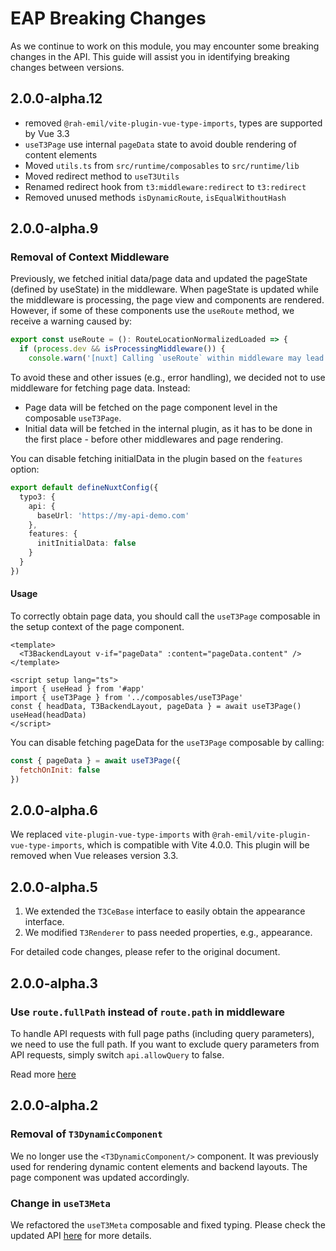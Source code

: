 # EAP Breaking Changes

As we continue to work on this module, you may encounter some breaking changes in the API. This guide will assist you in identifying breaking changes between versions.
## 2.0.0-alpha.12

+ removed `@rah-emil/vite-plugin-vue-type-imports`, types are supported by Vue 3.3
+ `useT3Page` use internal `pageData` state to avoid double rendering of content elements
+ Moved `utils.ts` from `src/runtime/composables` to `src/runtime/lib`
+ Moved redirect method to `useT3Utils`
+ Renamed redirect hook from `t3:middleware:redirect` to `t3:redirect`
+ Removed unused methods `isDynamicRoute`, `isEqualWithoutHash`
## 2.0.0-alpha.9
### Removal of Context Middleware

Previously, we fetched initial data/page data and updated the pageState (defined by useState) in the middleware. When pageState is updated while the middleware is processing, the page view and components are rendered. However, if some of these components use the `useRoute` method, we receive a warning caused by:

```js
export const useRoute = (): RouteLocationNormalizedLoaded => {
  if (process.dev && isProcessingMiddleware()) {
    console.warn('[nuxt] Calling `useRoute` within middleware may lead to misleading results. Instead, use the (to, from) arguments passed to the middleware to access the new and old routes.')
```

To avoid these and other issues (e.g., error handling), we decided not to use middleware for fetching page data. Instead:
+ Page data will be fetched on the page component level in the composable `useT3Page`. 
+ Initial data will be fetched in the internal plugin, as it has to be done in the first place - before other middlewares and page rendering. 

You can disable fetching initialData in the plugin based on the `features` option:

```ts
export default defineNuxtConfig({
  typo3: {
    api: {
      baseUrl: 'https://my-api-demo.com'
    },
    features: {
      initInitialData: false
    }
  }
})
```

#### Usage
To correctly obtain page data, you should call the `useT3Page` composable in the setup context of the page component.

```vue
<template>
  <T3BackendLayout v-if="pageData" :content="pageData.content" />
</template>

<script setup lang="ts">
import { useHead } from '#app'
import { useT3Page } from '../composables/useT3Page'
const { headData, T3BackendLayout, pageData } = await useT3Page()
useHead(headData)
</script>
```

You can disable fetching pageData for the `useT3Page` composable by calling:
```js
const { pageData } = await useT3Page({
  fetchOnInit: false
})
```

## 2.0.0-alpha.6
We replaced `vite-plugin-vue-type-imports` with `@rah-emil/vite-plugin-vue-type-imports`, which is compatible with Vite 4.0.0. This plugin will be removed when Vue releases version 3.3.

## 2.0.0-alpha.5
1. We extended the `T3CeBase` interface to easily obtain the appearance interface.
2. We modified `T3Renderer` to pass needed properties, e.g., appearance.

For detailed code changes, please refer to the original document.

## 2.0.0-alpha.3
### Use `route.fullPath` instead of `route.path` in middleware

To handle API requests with full page paths (including query parameters), we need to use the full path. If you want to exclude query parameters from API requests, simply switch `api.allowQuery` to false.

Read more [here](/introduction/options#allowquery)

## 2.0.0-alpha.2

### Removal of `T3DynamicComponent`
We no longer use the `<T3DynamicComponent/>` component. It was previously used for rendering dynamic content elements and backend layouts. The page component was updated accordingly.

### Change in `useT3Meta`


We refactored the `useT3Meta` composable and fixed typing. Please check the updated API [here](/composables/uset3meta) for more details.
